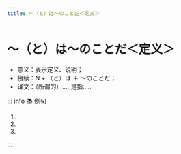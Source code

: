```yaml
---
title: ～（と）は～のことだ＜定义＞
---
```

            
# ～（と）は～のことだ＜定义＞

* 意义：表示定义、说明；
* 接续：N + （と）は ＋ ～のことだ；
* 译文：（所谓的）.....是指.....

::: info :books: 例句

1. <grammer-content id='2-01-13-0' sentence='[春節/しゅんせつ]は[旧暦/きゅうれき]の[正月/しょうがつ]**のことである**。' trans='春节是农历的正月。' />
2. <grammer-content id='2-01-13-1' sentence='[就活/しゅうかつ][生/せい]は、[文字/もじ][通り/とおり]、[就職/しゅうしょく][活動/かつどう]をする[学生/がくせい]**のことだ**。' trans='所谓的求职生，就是指正在找工作的学生。' />
3. <grammer-content id='2-01-13-2' sentence='[冬至/とうじと]は、[一年/いちねん]で[昼/ひる]の[時間/じかん]が[最も/もっとも][短く/みじかく]なる[日/ひ]**のことだ**。' trans='冬至就是一年中白昼最短的一天。' />

:::
